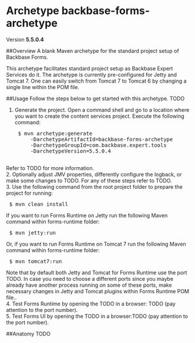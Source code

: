 # Archetype backbase-forms-archetype

Version **5.5.0.4**

##Overview
A blank Maven archetype for the standard project setup of Backbase Forms.

This archetype facilitates standard project setup as Backbase Expert Services do it. The archetype is currently pre-configured for Jetty and Tomcat 7. One can easily switch from Tomcat 7 to Tomcat 6 by changing a single line within the POM file. 

##Usage
Follow the steps below to get started with this archetype. TODO

1. Generate the project. Open a command shell and go to a location where you want to create the content services project. Execute the following command:
    <pre>
    $ mvn archetype:generate
        -DarchetypeArtifactId=backbase-forms-archetype
        -DarchetypeGroupId=com.backbase.expert.tools
        -DarchetypeVersion=5.5.0.4
    </pre>
Refer to TODO for more information.  
2. Optionally adjust JMV properties, differently configure the logback, or make some changes to TODO. For any of these steps refer to TODO.  
3. Use the following command from the root project folder to prepare the project for running:
    <pre>
    $ mvn clean install
    </pre>
If you want to run Forms Runtime on Jetty run the following Maven command within forms-runtime folder:  
    <pre>
    $ mvn jetty:run
    </pre>
Or, if you want to run Forms Runtime on Tomcat 7 run the following Maven command within forms-runtime folder: 
    <pre>
    $ mvn tomcat7:run
    </pre>

Note that by default both Jetty and Tomcat for Forms Runtime use the port TODO. In case you need to choose a different ports since you maybe already have another process running on some of these ports, make necessary changes in Jetty and Tomcat plugins within Forms Runtime POM file..  
4. Test Forms Runtime by opening the TODO in a browser: TODO (pay attention to the port number).  
5. Test Forms UI by opening the TODO in a browser:TODO (pay attention to the port number).  

##Anatomy
TODO